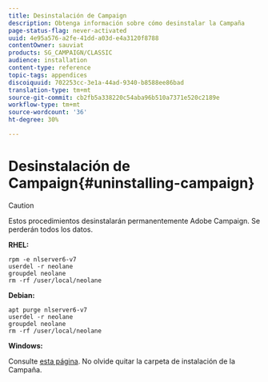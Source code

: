 ```yaml
---
title: Desinstalación de Campaign
description: Obtenga información sobre cómo desinstalar la Campaña
page-status-flag: never-activated
uuid: 4e95a576-a2fe-41dd-a03d-e4a3120f8788
contentOwner: sauviat
products: SG_CAMPAIGN/CLASSIC
audience: installation
content-type: reference
topic-tags: appendices
discoiquuid: 702253cc-3e1a-44ad-9340-b8588ee86bad
translation-type: tm+mt
source-git-commit: cb2fb5a338220c54aba96b510a7371e520c2189e
workflow-type: tm+mt
source-wordcount: '36'
ht-degree: 30%

---
```



# Desinstalación de Campaign{#uninstalling-campaign}

>[!CAUTION]
>
>Estos procedimientos desinstalarán permanentemente Adobe Campaign. Se perderán todos los datos.

**RHEL:**

```
rpm -e nlserver6-v7
userdel -r neolane
groupdel neolane
rm -rf /user/local/neolane
```

**Debian:**

```
apt purge nlserver6-v7
userdel -r neolane
groupdel neolane
rm -rf /user/local/neolane
```

**Windows:**

Consulte [esta página](../../migration/using/migrating-in-windows-for-adobe-campaign-7.md#deleting-and-cleansing-adobe-campaign-previous-version). No olvide quitar la carpeta de instalación de la Campaña.
